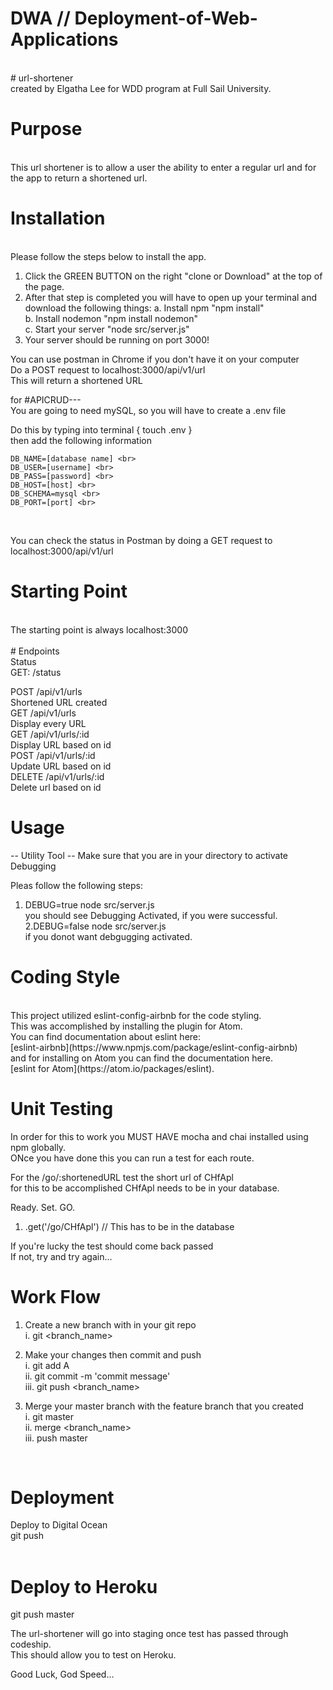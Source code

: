 # DWA // Deployment-of-Web-Applications
<br>
# url-shortener
<br>
created by Elgatha Lee for WDD program at Full Sail University.<br>

# Purpose
<br>
 This url shortener is to allow a user the ability to enter a regular url and for the app to return a shortened url.<br>

# Installation
<br>
 Please follow the steps below to install the app.<br>

 1. Click the GREEN BUTTON on the right "clone or Download" at the top of the page.
 2. After that step is completed you will have to open up your terminal and download the following things:
  a. Install npm "npm install"<br>
  b. Install nodemon "npm install nodemon"<br>
  c.  Start your server "node src/server.js"<br>
 3. Your server should be running on port 3000!<br>

 You can use postman in Chrome if you don't have it on your computer<br>
 Do a POST request to localhost:3000/api/v1/url<br>
 This will return a shortened URL<br>

 for #APICRUD---<br>
 You are going to need mySQL, so you will have to create a .env file<br>

 Do this by typing into terminal  { touch .env } <br>
 then add the following information <br>

	DB_NAME=[database name] <br>
	DB_USER=[username] <br>
	DB_PASS=[password] <br>
	DB_HOST=[host] <br>
	DB_SCHEMA=mysql <br>
	DB_PORT=[port] <br>
<br>

You can check the status in Postman by doing a GET request to localhost:3000/api/v1/url<br>

# Starting Point
<br>
The starting point is always localhost:3000<br>
<br>
# Endpoints
<br>
Status<br>
GET: /status<br>

POST /api/v1/urls<br>
  Shortened URL created<br>
GET /api/v1/urls<br>
  Display every URL<br>
GET /api/v1/urls/:id<br>
  Display URL based on id<br>
POST /api/v1/urls/:id<br>
  Update URL based on id<br>
DELETE  /api/v1/urls/:id<br>
  Delete url based on id<br>

# Usage<br>
-- Utility Tool --
Make sure that you are in your directory to activate Debugging<br>

  Pleas follow the following steps:<br>
   1. DEBUG=true node src/server.js<br>
  you should see Debugging Activated, if you were successful.<br>
   2.DEBUG=false node src/server.js<br>
  if you donot want debgugging activated.<br>

# Coding Style
<br>
This project utilized eslint-config-airbnb for the code styling.<br>
This was accomplished by installing the plugin for Atom.<br>
You can find documentation about eslint here:<br> [eslint-airbnb](https://www.npmjs.com/package/eslint-config-airbnb) <br>
and for installing on Atom you can find the documentation here.<br>
[eslint for Atom](https://atom.io/packages/eslint).


# Unit Testing
In order for this to work you MUST HAVE mocha and chai installed using npm globally.<br>
ONce you have done this you can run a test for each route.<br>

For the /go/:shortenedURL test the short url of CHfApl<br>
for this to be accomplished CHfApl needs to be in your database.<br>

Ready. Set. GO.<br>
  1. .get('/go/CHfApl') // This has to be in the database

If you're lucky the test should come back passed<br>
If not, try and try again...
<br>

# Work Flow<br>
  1. Create a new branch with in your git repo<br>
      i. git <branch_name><br>

  2. Make your changes then commit and push <br>
        i.   git add A<br>
        ii.  git commit -m 'commit message'<br>
        iii. git push <branch_name> <br>

  3. Merge your master branch with the feature branch that you created<br>
        i.   git master<br>
        ii.  merge <branch_name><br>
        iii. push master<br>

        <br>

# Deployment<br>
  Deploy to Digital Ocean<br>
  git push<br>
<br>
# Deploy to Heroku
  git push master

The url-shortener will go into staging once test has passed through codeship.<br>
This should allow you to test on Heroku. <br>

Good Luck, God Speed...
